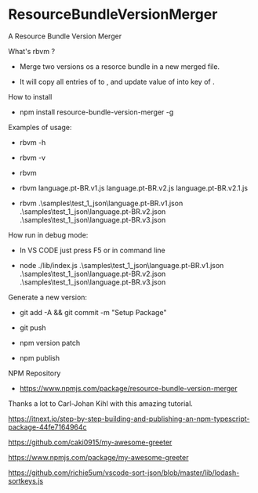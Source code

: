 # ResourceBundleVersionMerger

A Resource Bundle Version Merger

What's rbvm ?

- Merge two versions os a resorce bundle in a new merged file.

- It will copy all entries of <newFile> to <mergedFile>, and update value of <oldFile> into key of <mergedFile>.

How to install

- npm install resource-bundle-version-merger -g

Examples of usage:

- rbvm -h

- rbvm -v

- rbvm <oldFile> <newFile> <mergedFile>

- rbvm language.pt-BR.v1.js language.pt-BR.v2.js language.pt-BR.v2.1.js

- rbvm .\samples\test_1_json\language.pt-BR.v1.json .\samples\test_1_json\language.pt-BR.v2.json .\samples\test_1_json\language.pt-BR.v3.json

How run in debug mode:

- In VS CODE just press F5 or in command line

- node ./lib/index.js .\samples\test_1_json\language.pt-BR.v1.json .\samples\test_1_json\language.pt-BR.v2.json .\samples\test_1_json\language.pt-BR.v3.json

Generate a new version:

- git add -A && git commit -m "Setup Package"

- git push

- npm version patch

- npm publish

NPM Repository

- https://www.npmjs.com/package/resource-bundle-version-merger

Thanks a lot to Carl-Johan Kihl with this amazing tutorial.

https://itnext.io/step-by-step-building-and-publishing-an-npm-typescript-package-44fe7164964c

https://github.com/caki0915/my-awesome-greeter

https://www.npmjs.com/package/my-awesome-greeter

https://github.com/richie5um/vscode-sort-json/blob/master/lib/lodash-sortkeys.js
